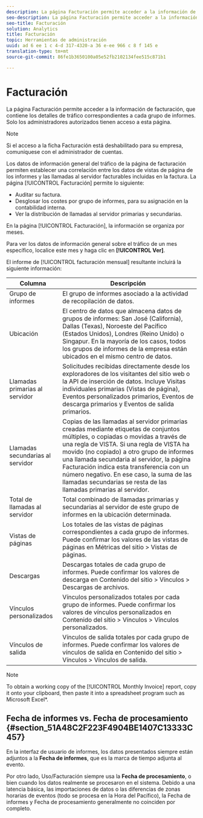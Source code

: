```yaml
---
description: La página Facturación permite acceder a la información de facturación, que contiene los detalles de tráfico correspondientes a cada grupo de informes. Solo los administradores autorizados tienen acceso a esta página.
seo-description: La página Facturación permite acceder a la información de facturación, que contiene los detalles de tráfico correspondientes a cada grupo de informes. Solo los administradores autorizados tienen acceso a esta página.
seo-title: Facturación
solution: Analytics
title: Facturación
topic: Herramientas de administración
uuid: ad 6 ee 1 c 4-d 317-4320-a 36 e-ee 966 c 8 f 145 e
translation-type: tm+mt
source-git-commit: 86fe1b3650100a05e52fb2102134fee515c871b1

---
```



# Facturación

La página Facturación permite acceder a la información de facturación, que contiene los detalles de tráfico correspondientes a cada grupo de informes. Solo los administradores autorizados tienen acceso a esta página.

>[!NOTE]
>
>Si el acceso a la ficha Facturación está deshabilitado para su empresa, comuníquese con el administrador de cuentas.

Los datos de información general del tráfico de la página de facturación permiten establecer una correlación entre los datos de vistas de página de los informes y las llamadas al servidor facturables incluidas en la factura. La página [!UICONTROL Facturación] permite lo siguiente:

* Auditar su factura.
* Desglosar los costes por grupo de informes, para su asignación en la contabilidad interna.
* Ver la distribución de llamadas al servidor primarias y secundarias.

En la página [!UICONTROL Facturación], la información se organiza por meses.

Para ver los datos de información general sobre el tráfico de un mes específico, localice este mes y haga clic en **[!UICONTROL Ver]**.

El informe de [!UICONTROL facturación mensual] resultante incluirá la siguiente información:

| Columna | Descripción |
|--- |--- |
| Grupo de informes | El grupo de informes asociado a la actividad de recopilación de datos. |
| Ubicación | El centro de datos que almacena datos de grupos de informes: San José (California), Dallas (Texas), Noroeste del Pacífico (Estados Unidos), Londres (Reino Unido) o Singapur. En la mayoría de los casos, todos los grupos de informes de la empresa están ubicados en el mismo centro de datos. |
| Llamadas primarias al servidor | Solicitudes recibidas directamente desde los exploradores de los visitantes del sitio web o la API de inserción de datos. Incluye Visitas individuales primarias (Vistas de página), Eventos personalizados primarios, Eventos de descarga primarios y Eventos de salida primarios. |
| Llamadas secundarias al servidor | Copias de las llamadas al servidor primarias creadas mediante etiquetas de conjuntos múltiples, o copiadas o movidas a través de una regla de VISTA.  Si una regla de VISTA ha movido (no copiado) a otro grupo de informes una llamada secundaria al servidor, la página Facturación indica esta transferencia con un número negativo. En ese caso, la suma de las llamadas secundarias se resta de las llamadas primarias al servidor. |
| Total de llamadas al servidor | Total combinado de llamadas primarias y secundarias al servidor de este grupo de informes en la ubicación determinada. |
| Vistas de páginas | Los totales de las vistas de páginas correspondientes a cada grupo de informes. Puede confirmar los valores de las vistas de páginas en Métricas del sitio &gt; Vistas de páginas. |
| Descargas | Descargas totales de cada grupo de informes. Puede confirmar los valores de descarga en Contenido del sitio &gt; Vínculos &gt; Descargas de archivos. |
| Vínculos personalizados | Vínculos personalizados totales por cada grupo de informes. Puede confirmar los valores de vínculos personalizados en Contenido del sitio &gt; Vínculos &gt; Vínculos personalizados. |
| Vínculos de salida | Vínculos de salida totales por cada grupo de informes. Puede confirmar los valores de vínculos de salida en Contenido del sitio &gt; Vínculos &gt; Vínculos de salida. |

>[!NOTE]
>
>To obtain a working copy of the [!UICONTROL Monthly Invoice] report, copy it onto your clipboard, then paste it into a spreadsheet program such as Microsoft Excel*.

## Fecha de informes vs. Fecha de procesamiento {#section_51A48C2F223F4904BE1407C13333C457}

En la interfaz de usuario de informes, los datos presentados siempre están adjuntos a la **Fecha de informes**, que es la marca de tiempo adjunta al evento.

Por otro lado, Uso/Facturación siempre usa la **Fecha de procesamiento**, o bien cuando los datos realmente se procesaron en el sistema. Debido a una latencia básica, las importaciones de datos o las diferencias de zonas horarias de eventos (todo se procesa en la Hora del Pacífico), la Fecha de informes y Fecha de procesamiento generalmente no coinciden por completo.
